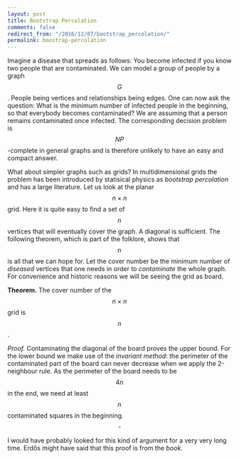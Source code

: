 ```yaml
---
layout: post
title: Bootstrap Percolation
comments: false
redirect_from: "/2016/12/07/bootstrap_percolation/"
permalink: boostrap-percolation
---
```


Imagine a disease that spreads as follows: You become infected if you know two people that are contaminated. We can model a group of people by a graph $$G$$. People being vertices and relationships being edges. One can now ask the question: What is the minimum number of infected people in the beginning, so that everybody becomes contaminated? We are assuming that a person remains contaminated once infected. The corresponding decision problem is $$NP$$-complete in general graphs and is therefore unlikely to have an easy and compact answer.

What about simpler graphs such as grids? In multidimensional grids the problem has been introduced by statisical physics as *bootstrap percolation* and has a large literature. Let us look at the planar $$ n \times n $$ grid. Here it is quite easy to find a set of $$n$$ vertices that will eventually cover the graph. A diagonal is sufficient. The following theorem, which is part of the folklore, shows that $$n$$ is all that we can hope for. Let the cover number be the minimum number of *diseased* vertices that one needs in order to *contaminate* the whole graph. For convenience and historic reasons we will be seeing the grid as board.

**Theorem.** The cover number of the $$n \times n$$ grid is $$n$$.

*Proof.* Contaminating the diagonal of the board proves the upper bound. For the lower bound we make use of the *invariant method*: the perimeter of the contaminated part of the board can never decrease when we apply the 2-neighbour rule. As the perimeter of the board needs to be $$4n$$ in the end, we need at least $$n$$ contaminated squares in the beginning. $$\square$$

I would have probably looked for this kind of argument for a very very long time. Erdős might have said that this proof is from the *book*.
